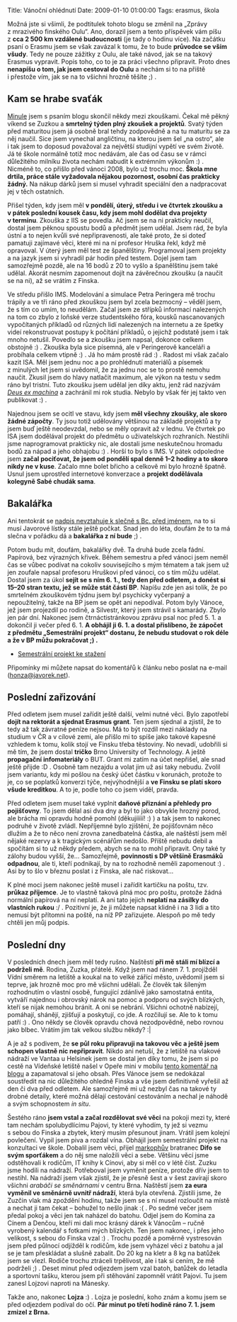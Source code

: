 Title: Vánoční ohlédnutí
Date: 2009-01-10 01:00:00
Tags: erasmus, škola

Možná jste si všimli, že podtitulek tohoto blogu se změnil na „Zprávy z mrazivého finského Oulu“. Ano, dorazil jsem a tento příspěvek vám píšu z **cca 2 500 km vzdálené budoucnosti** (je tady o hodinu více). Na začátku psaní o Erasmu jsem se však zavázal k tomu, že to bude **průvodce se vším všudy**. Tedy ne pouze zážitky z Oulu, ale také návod, jak se na takový Erasmus vypravit. Popis toho, co to je za práci všechno připravit. Proto dnes **nenapíšu o tom, jak jsem cestoval do Oulu** a nechám si to na příště i přestože vím, jak se na to všichni hrozně těšíte ;) .

## Kam se hrabe svaťák

[Minule](http://blog.javorek.net/zaverecna-bitva-se-blizi/) jsem s psaním blogu skončil někdy mezi zkouškami. Čekal mě pěkný víkend se Zuzkou a **smrtelný týden plný zkoušek a projektů**. Svatý týden před maturitou jsem já osobně bral tehdy zodpovědně a na tu maturitu se za něj naučil. Sice jsem vynechal angličtinu, na kterou jsem šel „na ostro“, ale i tak jsem to doposud považoval za největší studijní vypětí ve svém životě. Já té škole normálně totiž moc nedávám, ale čas od času se v rámci důležitého milníku života nechám nabudit k extrémním výkonům :) . Nicméně to, co přišlo před vánoci 2008, bylo už trochu moc. **Škola mne drtila, práce stále vyžadovala nějakou pozornost, osobní čas prakticky žádný.** Na nákup dárků jsem si musel vyhradit speciální den a nadpracovat jej v těch ostatních.

Přišel týden, kdy jsem měl **v pondělí, úterý, středu i ve čtvrtek zkoušku a v pátek poslední kousek času, kdy jsem mohl dodělat dva projekty v termínu**. Zkouška z IIS se povedla. Ač jsem se na ni prakticky neučil, dostal jsem pěknou spoustu bodů a předmět jsem udělal. Jsem rád, že byla ústní a to nejen kvůli své nepřipravenosti, ale také proto, že si doteď pamatuji zajímavé věci, které mi na ní profesor Hruška řekl, když mě opravoval. V úterý jsem měl test ze španělštiny. Programoval jsem projekty a na jazyk jsem si vyhradil pár hodin před testem. Dojel jsem tam samozřejmě pozdě, ale na 16 bodů z 20 to vyšlo a španělštinu jsem také udělal. Akorát nesmím zapomenout dojít na závěrečnou zkoušku (a naučit se na ni), až se vrátím z Finska.

Ve středu přišlo IMS. Modelování a simulace Petra Peringera mě trochu trápily a ve tři ráno před zkouškou jsem byl zcela bezmocný – věděl jsem, že s tím co umím, to neudělám. Začal jsem ze střípků informací nalezených na tom co zbylo z loňské verze studentského fóra, kousků nascanovaných vypočítaných příkladů od různých lidí nalezených na internetu a ze špetky videí rekonstruovat postupy k počítání příkladů, o jejichž podstatě jsem i tak mnoho netušil. Povedlo se a zkoušku jsem napsal, dokonce celkem obstojně :) . Zkouška byla sice písemná, ale v Peringerově kanceláři a probíhala celkem vtipně :) . Já ho mám prostě rád :) . Radost mi však začalo kazit ISA. Měl jsem jednu noc a po prohlédnutí materiálů a písemek z minulých let jsem si uvědomil, že za jednu noc se to prostě nemohu naučit. Zkusil jsem do hlavy natlačit maximum, ale výkon na testu v sedm ráno byl tristní. Tuto zkoušku jsem udělal jen díky aktu, jenž rád nazývám *[Deus ex machina](http://cs.wikipedia.org/wiki/Deus_ex_machina)* a zachránil mi rok studia. Nebylo by však fér jej takto ven publikovat :) .

Najednou jsem se ocitl ve stavu, kdy jsem **měl všechny zkoušky, ale skoro žádné zápočty**. Ty jsou totiž udělovány většinou na základě projektů a ty jsem buď ještě neodevzdal, nebo se měly opravit až v lednu. Ve čtvrtek po ISA jsem dodělával projekt do předmětu o uživatelských rozhraních. Nestihli jsme naprogramovat prakticky nic, ale dostali jsme neskutečnou hromadu bodů za nápad a jeho obhajobu :) . Horší to bylo s IMS. V pátek odpoledne jsem **začal pociťovat, že jsem od pondělí spal denně 1–2 hodiny a to skoro nikdy ne v kuse**. Začalo mne bolet břicho a celkově mi bylo hrozně špatně. Usnul jsem uprostřed internetové konverzace a **projekt dodělávala kolegyně Sabé chudák sama**.

## Bakalářka

Ani tentokrát se [nadpis nevztahuje k slečně s Bc. před jménem](http://blog.javorek.net/bakalarka/), na to si musí Javorové lístky stále ještě počkat. Snad jen do léta, doufám že to ta má slečna v pořádku dá a **bakalářka z ní bude**
;) .

Potom budu mít, doufám, bakalářky dvě. Ta druhá bude zcela fádní. Papírová, bez výrazných křivek. Během semestru a před vánoci jsem neměl čas se vůbec podívat na cokoliv souvisejícího s mým tématem a tak jsem už jen zoufale napsal profesoru Hruškovi před vánoci, co s tím můžu udělat. Dostal jsem za úkol **sejít se s ním 6. 1., tedy den před odletem, a donést si 15–20 stran textu, jež se může stát částí BP**. Napíšu zde jen asi tolik, že po smrtelném zkouškovém týdnu jsem byl psychicky vyčerpaný a nepoužitelný, takže na BP jsem se opět ani nepodíval. Potom byly Vánoce, jež jsem projezdil po rodině, a Silvestr, který jsem strávil s kamarády. Zbylo jen pár dní. Nakonec jsem čtrnáctistránkovou zprávu psal noc před 5. 1. a dokončil ji večer před 6. 1. **A obhájil ji 6. 1. a dostal přislíbeno, že zápočet z předmětu „Semestrální projekt“ dostanu, že nebudu studovat o rok déle a že v BP můžu pokračovat ;) .**

-   [Semestrální projekt ke stažení](files/zprava.pdf)

Připomínky mi můžete napsat do komentářů k článku nebo poslat na e-mail ([honza@javorek.net](mailto:honza@javorek.net)).

## Poslední zařizování

Před odletem jsem musel zařídit ještě další, velmi nutné věci. Bylo zapotřebí **dojít na rektorát a sjednat Erasmus grant**. Ten jsem sjednal a zjistil, že to tedy až tak závratné peníze nejsou. Má to být rozdíl mezi náklady na studium v ČR a v cílové zemi, ale přišlo mi to spíše jako takové kapesné vzhledem k tomu, kolik stojí ve Finsku třeba těstoviny. No nevadí, udobřili si mě tím, že jsem dostal **tričko** Brno University of Technology. A ještě **propagační infomateriály** o BUT. Grant mi zatím na účet nepřišel, ale snad ještě přijde :D . Osobně tam nezajdu a volat jim už asi taky nebudu. Zvolil jsem variantu, kdy mi pošlou na český účet částku v korunách, protože to je, co se poplatků konverzi týče, nejvýhodnější a **ve Finsku se platí skoro všude kreditkou**. A to je, podle toho co jsem viděl, pravda.

Před odletem jsem musel také vyplnit **daňové přiznání a přehledy pro pojišťovny**. To jsem dělal asi dva dny a byl to jako obvykle hrozný porod, ale brácha mi opravdu hodně pomohl (děkujííííí! :) ) a tak jsem to nakonec podruhé v životě zvládl. Nepříjemné bylo zjištění, že pojišťovnám něco dlužím a že to něco není zrovna zanedbatelná částka, ale naštěstí jsem měl nějaké rezervy a k tragickým scénářům nedošlo. Příště nebudu debil a spočítám si to už někdy předem, abych se na to mohl připravit. Ony také ty zálohy budou vyšší, že… Samozřejmě, **povinnosti s DP většině Erasmáků odpadnou**, ale ti, kteří podnikají, by na to rozhodně neměli zapomenout :) . Asi by to šlo v březnu poslat i z Finska, ale nač riskovat…

K plné moci jsem nakonec ještě musel i zařídit kartičku na poštu, tzv. **průkaz příjemce**. Je to vlastně taková plná moc pro poštu, protože žádná normální papírová na ní neplatí. A ani tato jejich **neplatí na zásilky do vlastních rukou** :/ . Pozitivní je, že ji můžete napsat klidně i na 3 lidi a tito nemusí být přítomni na poště, na níž PP zařizujete. Alespoň po mě tedy chtěli jen můj
podpis.

## Poslední dny

V posledních dnech jsem měl tedy rušno. Naštěstí **při mě stáli mí blízcí a podrželi mě**. Rodina, Zuzka, přátelé. Když jsem nad ránem 7. 1. projížděl Vídní směrem na letiště a koukal na to velké zářící město, uvědomil jsem si teprve, jak hrozně moc pro mě všichni udělali. Že člověk tak šíleným rozhodnutím o vlastní osobě, fungující zdánlivě jako samostatná entita, vytváří najednou i obrovský nárok na pomoc a podporu od svých blízkých, kteří se nijak nemohou bránit. A oni se nebrání. Všichni ochotně nabízejí, pomáhají, shánějí, zjišťují a poskytují, co jde. A rozčilují se. Ale to k tomu patří :) . Ono někdy se člověk opravdu chová nezodpovědně, nebo rovnou jako blbec. Vrátím jim tak velkou službu někdy? :|

A je až s podivem, že **se půl roku připravuji na takovou věc a ještě jsem schopen vlastně nic nepřipravit**. Nikdo ani netuší, že z letiště na vlakové nádraží ve Vantaa u Helsinek jsem se dostal jen díky tomu, že jsem si po cestě na Vídeňské letiště našel v Opeře mini v mobilu [tento komentář na blogu](http://blog.javorek.net/vsichni-jste-blazni-jenom-ja-jsem-letadlo/#comment-6275) a zapamatoval si jeho obsah. Přes Vánoce jsem se nedokázal soustředit na nic důležitého ohledně Finska a vše jsem definitivně vyřešil až den či dva před odletem. Ale samozřejmě mi už nezbyl čas na takové ty drobné detaily, které možná dělají cestování cestováním a nechal je náhodě a svým schopnostem *in situ*.

Šestého ráno **jsem vstal a začal rozdělovat své věci** na pokoji mezi ty, které tam nechám spolubydlícímu Pajovi, ty které vyhodím, ty jež si vezmu s sebou do Finska a zbytek, který musím přesunout jinam. Vrátil jsem kolejní povlečení. Vypil jsem piva a rozdal vína. Obhájil jsem semestrální projekt na konzultaci ve škole. Dobalil jsem věci, přijel [markophův](http://blog.markoph.net/) bratranec **Difo se svým sporťákem** a do něj sme naložili věci a sebe. Většinu věcí jsme odstěhovali k rodičům, IT knihy k Cínovi, aby si měl co v létě číst. Zuzku jsme hodili na nádraží. Potřeboval jsem vyměnit peníze, protože dřív jsem to nestihl. Na nádraží jsem však zjistil, že je přesně šest a v šest zavírají skoro všichni *arabáči se směnárnami* v centru Brna. Naštěstí jsem **za eura vyměnil ve směnárně uvnitř nádraží**, která byla otevřená. Zjistili jsme, že Zuzčin vlak má zpoždění hodinu, takže jsem se s ní musel rozloučit na místě a nechat ji tam čekat – bohužel to nešlo jinak :( . Po sedmé večer jsem předal pokoj a věci jen tak naházel do batohu. Odjel jsem do Komína za Cínem a Denčou, kteří mi dali moc krásný dárek k Vánocům – ručně vyrobený kalendář s fotkami mých blízkých. Ten jsem nakonec, i přes jeho velikost, s sebou do Finska vzal :) . Trochu pozdě a poměrně vystresován jsem před půlnocí odjížděl k rodičům, kde jsem vyházel věci z batohu a jal se je tam přeskládat a slušně zabalit. Do 20 kg na kletr a 8 kg na batůžek jsem se vlezl. Rodiče trochu ztráceli trpělivost, ale i tak si cením, že mě podrželi ;) . Deset minut před odjezdem jsem vzal batoh, batůžek do letadla a sportovní tašku, kterou jsem při stěhování zapomněl vrátit Pajovi. Tu jsem zanesl Lojzovi naproti na Mánesky.

Takže ano, nakonec **Lojza** :) . Lojza je poslední, koho znám a komu jsem se před odjezdem podíval do očí. **Pár minut po třetí hodině ráno 7. 1. jsem zmizel z Brna.**